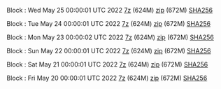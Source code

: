 Block : Wed May 25 00:00:01 UTC 2022 [7z](https://transfer.sh/9PLzhM/bootstrap.dat.20220525.7z) (624M) [zip](https://transfer.sh/NNmEW3/bootstrap.dat.20220525.zip) (672M) [SHA256](https://transfer.sh/VaODLx/sha256.txt)

Block : Tue May 24 00:00:01 UTC 2022 [7z](https://transfer.sh/mzAoKF/bootstrap.dat.20220524.7z) (624M) [zip](https://transfer.sh/c4uxjt/bootstrap.dat.20220524.zip) (672M) [SHA256](https://transfer.sh/HxgYMe/sha256.txt)

Block : Mon May 23 00:00:02 UTC 2022 [7z](https://transfer.sh/cDojz4/bootstrap.dat.20220523.7z) (624M) [zip](https://transfer.sh/0koelf/bootstrap.dat.20220523.zip) (672M) [SHA256](https://transfer.sh/mQHJ0H/sha256.txt)

Block : Sun May 22 00:00:01 UTC 2022 [7z](https://transfer.sh/u6ovKs/bootstrap.dat.20220522.7z) (624M) [zip](https://transfer.sh/YvMwRT/bootstrap.dat.20220522.zip) (672M) [SHA256](https://transfer.sh/cwAUDU/sha256.txt)

Block : Sat May 21 00:00:01 UTC 2022 [7z](https://transfer.sh/GTbhg6/bootstrap.dat.20220521.7z) (624M) [zip](https://transfer.sh/SYXEPF/bootstrap.dat.20220521.zip) (672M) [SHA256](https://transfer.sh/9pYVol/sha256.txt)

Block : Fri May 20 00:00:01 UTC 2022 [7z]() (624M) [zip]() (672M) [SHA256]()
